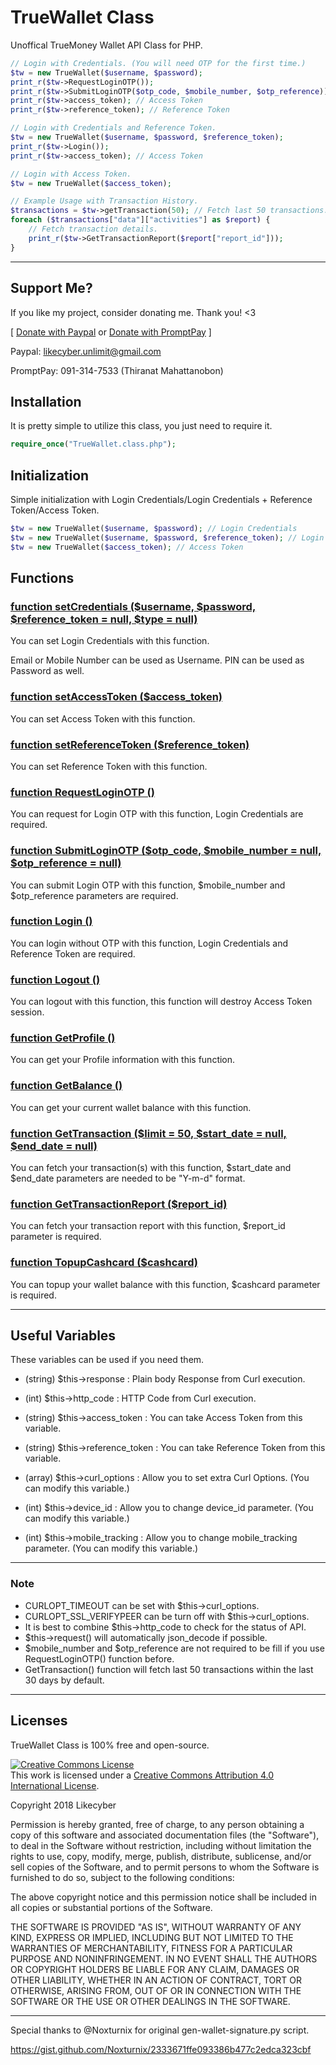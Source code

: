 # TrueWallet Class

Unoffical TrueMoney Wallet API Class for PHP.

```php
// Login with Credentials. (You will need OTP for the first time.)
$tw = new TrueWallet($username, $password);
print_r($tw->RequestLoginOTP());
print_r($tw->SubmitLoginOTP($otp_code, $mobile_number, $otp_reference));
print_r($tw->access_token); // Access Token
print_r($tw->reference_token); // Reference Token

// Login with Credentials and Reference Token.
$tw = new TrueWallet($username, $password, $reference_token);
print_r($tw->Login());
print_r($tw->access_token); // Access Token

// Login with Access Token.
$tw = new TrueWallet($access_token);

```

```php
// Example Usage with Transaction History.
$transactions = $tw->getTransaction(50); // Fetch last 50 transactions. (within the last 30 days)
foreach ($transactions["data"]["activities"] as $report) {
	// Fetch transaction details.
	print_r($tw->GetTransactionReport($report["report_id"]));
}
```


---

## Support Me?

If you like my project, consider donating me. Thank you! <3

[ [Donate with Paypal](https://paypal.me/likecyber) or [Donate with PromptPay](https://promptpay.io/0913147533) ]

Paypal: likecyber.unlimit@gmail.com

PromptPay: 091-314-7533 (Thiranat Mahattanobon)

## Installation

It is pretty simple to utilize this class, you just need to require it.

```php
require_once("TrueWallet.class.php");
```

## Initialization

Simple initialization with Login Credentials/Login Credentials + Reference Token/Access Token.

```php
$tw = new TrueWallet($username, $password); // Login Credentials
$tw = new TrueWallet($username, $password, $reference_token); // Login Credentials + Reference Token
$tw = new TrueWallet($access_token); // Access Token

```
## Functions

### [function setCredentials ($username, $password, $reference_token = null, $type = null)](https://github.com/likecyber/php-truewallet-class/blob/master/TrueWallet.class.php#L56-L63)

You can set Login Credentials with this function.

Email or Mobile Number can be used as Username. PIN can be used as Password as well.

### [function setAccessToken ($access_token)](https://github.com/likecyber/php-truewallet-class/blob/master/TrueWallet.class.php#L65-L67)

You can set Access Token with this function.

### [function setReferenceToken ($reference_token)](https://github.com/likecyber/php-truewallet-class/blob/master/TrueWallet.class.php#L69-L71)

You can set Reference Token with this function.

### [function RequestLoginOTP ()](https://github.com/likecyber/php-truewallet-class/blob/master/TrueWallet.class.php#L106-L123)

You can request for Login OTP with this function, Login Credentials are required.

### [function SubmitLoginOTP ($otp_code, $mobile_number = null, $otp_reference = null)](https://github.com/likecyber/php-truewallet-class/blob/master/TrueWallet.class.php#L125-L146)

You can submit Login OTP with this function, $mobile_number and $otp_reference parameters are required.

### [function Login ()](https://github.com/likecyber/php-truewallet-class/blob/master/TrueWallet.class.php#L148-L164)

You can login without OTP with this function, Login Credentials and Reference Token are required.

### [function Logout ()](https://github.com/likecyber/php-truewallet-class/blob/master/TrueWallet.class.php#L166-L169)

You can logout with this function, this function will destroy Access Token session.

### [function GetProfile ()](https://github.com/likecyber/php-truewallet-class/blob/master/TrueWallet.class.php#L171-L174)

You can get your Profile information with this function.

### [function GetBalance ()](https://github.com/likecyber/php-truewallet-class/blob/master/TrueWallet.class.php#L176-L179)

You can get your current wallet balance with this function.

### [function GetTransaction ($limit = 50, $start_date = null, $end_date = null)](https://github.com/likecyber/php-truewallet-class/blob/master/TrueWallet.class.php#L181-L189)

You can fetch your transaction(s) with this function, $start_date and $end_date parameters are needed to be "Y-m-d" format.

### [function GetTransactionReport ($report_id)](https://github.com/likecyber/php-truewallet-class/blob/master/TrueWallet.class.php#L191-L196)

You can fetch your transaction report with this function, $report_id parameter is required.

### [function TopupCashcard ($cashcard)](https://github.com/likecyber/php-truewallet-class/blob/master/TrueWallet.class.php#L198-L201)

You can topup your wallet balance with this function, $cashcard parameter is required.

---

## Useful Variables
These variables can be used if you need them.

- (string) $this->response : Plain body Response from Curl execution.
- (int) $this->http_code : HTTP Code from Curl execution.

- (string) $this->access_token : You can take Access Token from this variable.
- (string) $this->reference_token : You can take Reference Token from this variable.

- (array) $this->curl_options : Allow you to set extra Curl Options. (You can modify this variable.)
- (int) $this->device_id : Allow you to change device_id parameter. (You can modify this variable.)
- (int) $this->mobile_tracking : Allow you to change mobile_tracking parameter. (You can modify this variable.)

---

### Note
- CURLOPT_TIMEOUT can be set with $this->curl_options.
- CURLOPT_SSL_VERIFYPEER can be turn off with $this->curl_options.
- It is best to combine $this->http_code to check for the status of API.
- $this->request()  will automatically json_decode if possible.
- $mobile_number and $otp_reference are not required to be fill if you use RequestLoginOTP() function before.
- GetTransaction() function will fetch last 50 transactions within the last 30 days by default.

---

## Licenses

TrueWallet Class is 100% free and open-source.

<a rel="license" href="http://creativecommons.org/licenses/by/4.0/"><img alt="Creative Commons License" style="border-width:0" src="https://i.creativecommons.org/l/by/4.0/88x31.png" /></a><br />This work is licensed under a <a rel="license" href="http://creativecommons.org/licenses/by/4.0/">Creative Commons Attribution 4.0 International License</a>.

Copyright 2018 Likecyber

Permission is hereby granted, free of charge, to any person obtaining a copy of this software and associated documentation files (the "Software"), to deal in the Software without restriction, including without limitation the rights to use, copy, modify, merge, publish, distribute, sublicense, and/or sell copies of the Software, and to permit persons to whom the Software is furnished to do so, subject to the following conditions:

The above copyright notice and this permission notice shall be included in all copies or substantial portions of the Software.

THE SOFTWARE IS PROVIDED "AS IS", WITHOUT WARRANTY OF ANY KIND, EXPRESS OR IMPLIED, INCLUDING BUT NOT LIMITED TO THE WARRANTIES OF MERCHANTABILITY, FITNESS FOR A PARTICULAR PURPOSE AND NONINFRINGEMENT. IN NO EVENT SHALL THE AUTHORS OR COPYRIGHT HOLDERS BE LIABLE FOR ANY CLAIM, DAMAGES OR OTHER LIABILITY, WHETHER IN AN ACTION OF CONTRACT, TORT OR OTHERWISE, ARISING FROM, OUT OF OR IN CONNECTION WITH THE SOFTWARE OR THE USE OR OTHER DEALINGS IN THE SOFTWARE.

---

Special thanks to @Noxturnix for original gen-wallet-signature.py script.

https://gist.github.com/Noxturnix/2333671ffe093386b477c2edca323cbf
